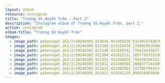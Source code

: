 ```yaml
---
layout: album
resource: instagram
title: "Trương Võ Huyền Trân - Part 2"
description: "Instagram album of Trương Võ Huyền Trân, part 2."
active: instagram
album-title: "Trương Võ Huyền Trân"
images:
  - image_path: pekeongot.2k2/2/20240305_013645_431495628_932101478267683_6690875260176426446_n.jpg
  - image_path: pekeongot.2k2/2/20240305_021106_431524539_1750024535488270_4092875280667265350_n.jpg
  - image_path: pekeongot.2k2/2/20240305_021146_431540742_370424435877134_7366637678114295294_n.jpg
  - image_path: pekeongot.2k2/2/20240305_021304_431622121_1057735715336565_4530698820916901719_n.jpg
  - image_path: pekeongot.2k2/2/20240305_021355_431498923_7959391507423692_5279728698555155304_n.jpg
  - image_path: pekeongot.2k2/2/20240305_021612_431490594_286837714430830_2138662975567940332_n.jpg
  - image_path: pekeongot.2k2/2/20240305_021612_431492501_3327817944174989_420101912000675666_n.jpg
  - image_path: pekeongot.2k2/2/20240305_021612_431541220_986016903090427_6969941847963358949_n.jpg
---
```

